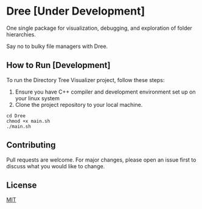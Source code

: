 # Dree [Under Development]

One single package for visualization, debugging, and exploration of folder hierarchies.

Say no to bulky file managers with Dree.

## How to Run [Development]

To run the Directory Tree Visualizer project, follow these steps:

1. Ensure you have C++ compiler and development environment set up on your linux system
2. Clone the project repository to your local machine.

```shell
cd Dree
chmod +x main.sh
./main.sh
```

## Contributing

Pull requests are welcome. For major changes, please open an issue first
to discuss what you would like to change.

## License

[MIT](https://choosealicense.com/licenses/mit/)
